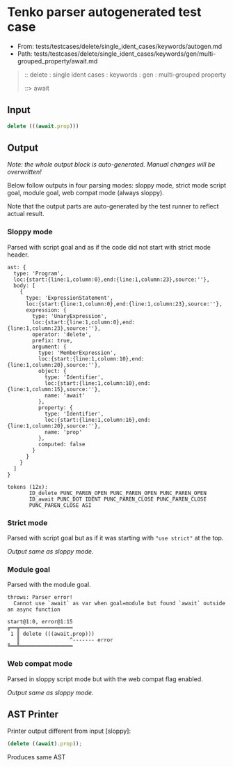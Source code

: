 # Tenko parser autogenerated test case

- From: tests/testcases/delete/single_ident_cases/keywords/autogen.md
- Path: tests/testcases/delete/single_ident_cases/keywords/gen/multi-grouped_property/await.md

> :: delete : single ident cases : keywords : gen : multi-grouped property
>
> ::> await

## Input


`````js
delete (((await.prop)))
`````

## Output

_Note: the whole output block is auto-generated. Manual changes will be overwritten!_

Below follow outputs in four parsing modes: sloppy mode, strict mode script goal, module goal, web compat mode (always sloppy).

Note that the output parts are auto-generated by the test runner to reflect actual result.

### Sloppy mode

Parsed with script goal and as if the code did not start with strict mode header.

`````
ast: {
  type: 'Program',
  loc:{start:{line:1,column:0},end:{line:1,column:23},source:''},
  body: [
    {
      type: 'ExpressionStatement',
      loc:{start:{line:1,column:0},end:{line:1,column:23},source:''},
      expression: {
        type: 'UnaryExpression',
        loc:{start:{line:1,column:0},end:{line:1,column:23},source:''},
        operator: 'delete',
        prefix: true,
        argument: {
          type: 'MemberExpression',
          loc:{start:{line:1,column:10},end:{line:1,column:20},source:''},
          object: {
            type: 'Identifier',
            loc:{start:{line:1,column:10},end:{line:1,column:15},source:''},
            name: 'await'
          },
          property: {
            type: 'Identifier',
            loc:{start:{line:1,column:16},end:{line:1,column:20},source:''},
            name: 'prop'
          },
          computed: false
        }
      }
    }
  ]
}

tokens (12x):
       ID_delete PUNC_PAREN_OPEN PUNC_PAREN_OPEN PUNC_PAREN_OPEN
       ID_await PUNC_DOT IDENT PUNC_PAREN_CLOSE PUNC_PAREN_CLOSE
       PUNC_PAREN_CLOSE ASI
`````

### Strict mode

Parsed with script goal but as if it was starting with `"use strict"` at the top.

_Output same as sloppy mode._

### Module goal

Parsed with the module goal.

`````
throws: Parser error!
  Cannot use `await` as var when goal=module but found `await` outside an async function

start@1:0, error@1:15
╔══╦═════════════════
 1 ║ delete (((await.prop)))
   ║                ^------- error
╚══╩═════════════════

`````


### Web compat mode

Parsed in sloppy script mode but with the web compat flag enabled.

_Output same as sloppy mode._

## AST Printer

Printer output different from input [sloppy]:

````js
(delete ((await).prop));
````

Produces same AST
